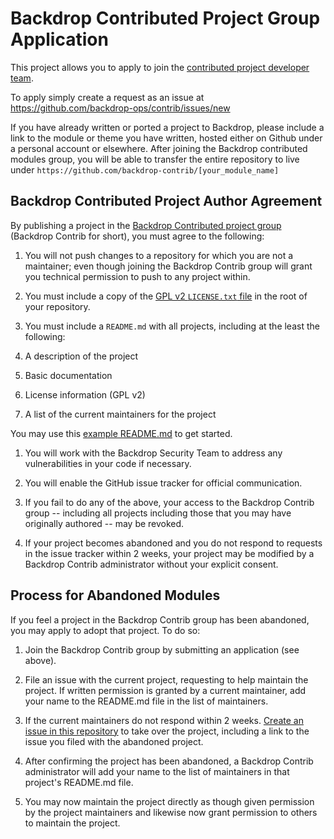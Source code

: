 Backdrop Contributed Project Group Application
==============================================

This project allows you to apply to join the [contributed project developer team](https://github.com/backdrop-contrib/).

To apply simply create a request as an issue at https://github.com/backdrop-ops/contrib/issues/new

If you have already written or ported a project to Backdrop, please include a link to the module or theme you have written, hosted either on Github under a personal account or elsewhere. After joining the Backdrop contributed modules group, you will be able to transfer the entire repository to live under `https://github.com/backdrop-contrib/[your_module_name]`

Backdrop Contributed Project Author Agreement
---------------------------------------------

By publishing a project in the [Backdrop Contributed project group](https://github.com/backdrop-contrib) (Backdrop Contrib for short), you must agree to the following:

1. You will not push changes to a repository for which you are not a maintainer; even though joining the Backdrop Contrib group will grant you technical permission to push to any project within.

1. You must include a copy of the [GPL v2 `LICENSE.txt` file](https://github.com/backdrop-ops/contrib/blob/master/examples/LICENSE.txt) in the root of your repository.

1. You must include a `README.md` with all projects, including at the least the following:
  1. A description of the project
  1. Basic documentation
  1. License information (GPL v2)
  1. A list of the current maintainers for the project

  You may use this [example README.md](https://github.com/backdrop-ops/contrib/blob/master/examples/README.md) to get started.
1. You will work with the Backdrop Security Team to address any vulnerabilities in your code if necessary.

1. You will enable the GitHub issue tracker for official communication.

1. If you fail to do any of the above, your access to the Backdrop Contrib group -- including all projects including those that you may have originally authored -- may be revoked.

1. If your project becomes abandoned and you do not respond to requests in the issue tracker within 2 weeks, your project may be modified by a Backdrop Contrib administrator without your explicit consent.

Process for Abandoned Modules
-----------------------------

If you feel a project in the Backdrop Contrib group has been abandoned, you may apply to adopt that project. To do so:

1. Join the Backdrop Contrib group by submitting an application (see above).

1. File an issue with the current project, requesting to help maintain the project. If written permission is granted by a current maintainer, add your name to the README.md file in the list of maintainers.

1. If the current maintainers do not respond within 2 weeks. [Create an issue in this repository](https://github.com/backdrop-ops/contrib/issues/new) to take over the project, including a link to the issue you filed with the abandoned project.

1. After confirming the project has been abandoned, a Backdrop Contrib administrator will add your name to the list of maintainers in that project's README.md file.

1. You may now maintain the project directly as though given permission by the project maintainers and likewise now grant permission to others to maintain the project.
